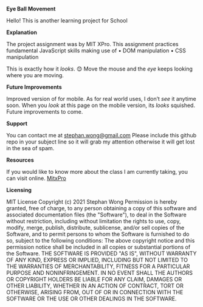 **Eye Ball Movement**

Hello! This is another learning project for School

**Explanation**

The project assignment was by MIT XPro. This assignment practices fundamental JavaScript skills making use of
•	DOM manipulation
•	CSS manipulation

This is exactly how it *looks*.  😊  Move the mouse and the *eye* keeps looking where you are moving.  

**Future Improvements**

Improved version of for mobile.  As for real world uses, I don’t *see* it anytime soon.  When you *look* at this page on the mobile version, its *looks* squished.  Future improvements to come. 

**Support**

You can contact me at stephan.wong@gmail.com
Please include this github repo in your subject line so it will grab my attention otherwise it will get lost in the sea of spam. 

**Resources**

If you would like to know more about the class I am currently taking, you can visit online.
[MitxPro](https://executive-ed.xpro.mit.edu/professional-certificate-coding?gclid=CjwKCAjwqcKFBhAhEiwAfEr7zQpMSJQhx59RxoY8nMpnvPvTFnNmH_VTJAsIpAuqTQKfB8BAd20pjBoCJI4QAvD_BwE#page-section-790?utm_source=Google&utm_medium=c&utm_term=%2Bmit%20%2Bfull%20%2Bstack&utm_location=9029979&utm_campaign=B-365D_US_GG_SE_PCC_Brand&utm_content=MIT-Full-Stack___Course_OnlineSchool_12Nov
)

**Licensing**

MIT License
Copyright (c) 2021 Stephan Wong
Permission is hereby granted, free of charge, to any person obtaining a copy of this software and associated documentation files (the "Software"), to deal in the Software without restriction, including without limitation the rights to use, copy, modify, merge, publish, distribute, sublicense, and/or sell copies of the Software, and to permit persons to whom the Software is furnished to do so, subject to the following conditions:
The above copyright notice and this permission notice shall be included in all copies or substantial portions of the Software.
THE SOFTWARE IS PROVIDED "AS IS", WITHOUT WARRANTY OF ANY KIND, EXPRESS OR IMPLIED, INCLUDING BUT NOT LIMITED TO THE WARRANTIES OF MERCHANTABILITY, FITNESS FOR A PARTICULAR PURPOSE AND NONINFRINGEMENT. IN NO EVENT SHALL THE AUTHORS OR COPYRIGHT HOLDERS BE LIABLE FOR ANY CLAIM, DAMAGES OR OTHER LIABILITY, WHETHER IN AN ACTION OF CONTRACT, TORT OR OTHERWISE, ARISING FROM, OUT OF OR IN CONNECTION WITH THE SOFTWARE OR THE USE OR OTHER DEALINGS IN THE SOFTWARE.




